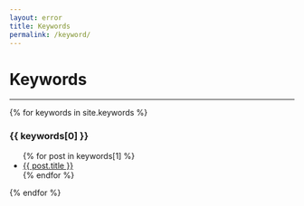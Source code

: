 ```yaml
---
layout: error
title: Keywords
permalink: /keyword/
---
```


# Keywords

---

{% for keywords in site.keywords %}
  <h3>{{ keywords[0] }}</h3>
  <ul>
    {% for post in keywords[1] %}
      <li><a href="{{ post.url }}">{{ post.title }}</a></li>
    {% endfor %}
  </ul>
{% endfor %}
